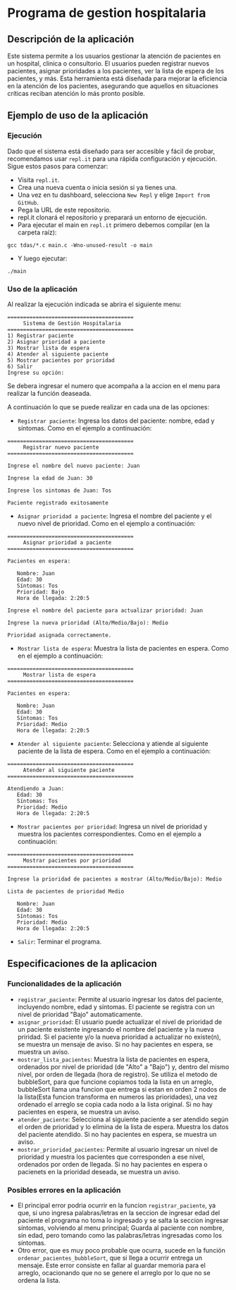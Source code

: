 # Programa de gestion hospitalaria

## Descripción de la aplicación
Este sistema permite a los usuarios gestionar la atención de pacientes en un hospital, clinica o consultorio. El usuarios pueden registrar nuevos pacientes, asignar prioridades a los pacientes, ver la lista de espera de los pacientes, y más. Esta herramienta está diseñada para mejorar la eficiencia en la atención de los pacientes, asegurando que aquellos en situaciones críticas reciban atención lo más pronto posible.

## Ejemplo de uso de la aplicación
### Ejecución
Dado que el sistema está diseñado para ser accesible y fácil de probar, recomendamos usar `repl.it` para una rápida configuración y ejecución. Sigue estos pasos para comenzar:
* Visita `repl.it`.
* Crea una nueva cuenta o inicia sesión si ya tienes una.
* Una vez en tu dashboard, selecciona `New Repl` y elige `Import from GitHub`.
* Pega la URL de este repositorio.
* repl.it clonará el repositorio y preparará un entorno de ejecución.
* Para ejecutar el main en `repl.it` primero debemos compilar (en la carpeta raíz):
````
gcc tdas/*.c main.c -Wno-unused-result -o main
````

* Y luego ejecutar:
````
./main
````
### Uso de la aplicación
Al realizar la ejecución indicada se abrira el siguiente menu:
````
========================================
     Sistema de Gestión Hospitalaria
========================================
1) Registrar paciente
2) Asignar prioridad a paciente
3) Mostrar lista de espera
4) Atender al siguiente paciente
5) Mostrar pacientes por prioridad
6) Salir
Ingrese su opción:
````
Se debera ingresar el numero que acompaña a la accion en el menu para realizar la función deaseada.

A continuación lo que se puede realizar en cada una de las opciones:
* `Registrar paciente`: Ingresa los datos del paciente: nombre, edad y síntomas. Como en el ejemplo a continuación:
````
========================================
     Registrar nuevo paciente
========================================
     
Ingrese el nombre del nuevo paciente: Juan
     
Ingrese la edad de Juan: 30
     
Ingrese los sintomas de Juan: Tos
     
Paciente registrado exitosamente
````
* `Asignar prioridad a paciente`: Ingresa el nombre del paciente y el nuevo nivel de prioridad. Como en el ejemplo a continuación:
````
========================================
     Asignar prioridad a paciente
========================================

Pacientes en espera: 

   Nombre: Juan
   Edad: 30
   Síntomas: Tos
   Prioridad: Bajo
   Hora de llegada: 2:20:5

Ingrese el nombre del paciente para actualizar prioridad: Juan

Ingrese la nueva prioridad (Alto/Medio/Bajo): Medio

Prioridad asignada correctamente.
````
* `Mostrar lista de espera`: Muestra la lista de pacientes en espera. Como en el ejemplo a continuación:
````
========================================
     Mostrar lista de espera
========================================

Pacientes en espera: 

   Nombre: Juan
   Edad: 30
   Síntomas: Tos
   Prioridad: Medio
   Hora de llegada: 2:20:5
````
* `Atender al siguiente paciente`: Selecciona y atiende al siguiente paciente de la lista de espera. Como en el ejemplo a continuación:
````
========================================
     Atender al siguiente paciente
========================================

Atendiendo a Juan:
   Edad: 30
   Síntomas: Tos
   Prioridad: Medio
   Hora de llegada: 2:20:5
````
* `Mostrar pacientes por prioridad`: Ingresa un nivel de prioridad y muestra los pacientes correspondientes. Como en el ejemplo a continuación:
````
========================================
     Mostrar pacientes por prioridad
========================================

Ingrese la prioridad de pacientes a mostrar (Alto/Medio/Bajo): Medio

Lista de pacientes de prioridad Medio

   Nombre: Juan
   Edad: 30
   Síntomas: Tos
   Prioridad: Medio
   Hora de llegada: 2:20:5
````
* `Salir`: Terminar el programa.

## Especificaciones de la aplicacion
### Funcionalidades de la aplicación
* `registrar_paciente`: Permite al usuario ingresar los datos del paciente, incluyendo nombre, edad y síntomas. El paciente se registra con un nivel de prioridad "Bajo" automaticamente.
* `asignar_prioridad`: El usuario puede actualizar el nivel de prioridad de un paciente existente ingresando el nombre del paciente y la nueva priridad. Si el paciente y/o la nueva prioridad a actualizar no existe(n), se muestra un mensaje de aviso. Si no hay pacientes en espera, se muestra un aviso.
* `mostrar_lista_pacientes`: Muestra la lista de pacientes en espera, ordenados por nivel de prioridad (de "Alto" a "Bajo") y, dentro del mismo nivel, por orden de llegada (hora de registro). Se utiliza el metodo de bubbleSort, para que funcione copiamos toda la lista en un arreglo, bubbleSort llama una funcion que entrega si estan en orden 2 nodos de la lista(Esta funcion transforma en numeros las prioridades), una vez ordenado el arreglo se copia cada nodo a la lista original. Si no hay pacientes en espera, se muestra un aviso.
* `atender_paciente`: Selecciona al siguiente paciente a ser atendido según el orden de prioridad y lo elimina de la lista de espera. Muestra los datos del paciente atendido. Si no hay pacientes en espera, se muestra un aviso.
* `mostrar_prioridad_pacientes`: Permite al usuario ingresar un nivel de prioridad y muestra los pacientes que corresponden a ese nivel, ordenados por orden de llegada. Si no hay pacientes en espera o pacienets en la prioridad deseada, se muestra un aviso.

### Posibles errores en la aplicación
* El principal error podria ocurrir en la funcion `registrar_paciente`, ya que, si uno ingresa palabras/letras en la seccion de ingresar edad del paciente el programa no toma lo ingresado y se salta la seccion ingresar síntomas, volviendo al menu principal; Guarda al paciente con nombre, sin edad, pero tomando como las palabras/letras ingresadas como los síntomas.
* Otro error, que es muy poco probable que ocurra, sucede en la función `ordenar_pacientes_bubbleSort`, que si llega a ocurrir entrega un mensaje. Este error consiste en fallar al guardar memoria para el arreglo, ocacionando que no se genere el arreglo por lo que no se ordena la lista.

